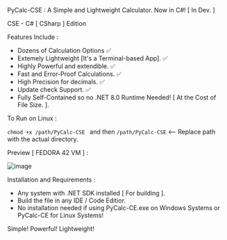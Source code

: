 PyCalc-CSE : A Simple and Lightweight Calculator. Now in C#! [ In Dev. ]

CSE - C# [ CSharp ] Edition

Features Include :

- Dozens of Calculation Options ✅
- Extemely Lightweight [It's a Terminal-based App]. ✅
- Highly Powerful and extendible. ✅
- Fast and Error-Proof Calculations. ✅
- High Precision for decimals. ✅
- Update check Support. ✅
- Fully Self-Contained so no .NET 8.0 Runtime Needed! [ At the Cost of File Size. ].

To Run on Linux : 

`chmod +x /path/PyCalc-CSE ` and then `/path/PyCalc-CSE` <-- Replace path with the actual directory.

Preview [ FEDORA 42 VM ] :

![image](https://github.com/user-attachments/assets/99e1b376-a8ce-4437-96ed-c8f676e6c8dc)

Installation and Requirements :

- Any system with .NET SDK installed [ For building ].
- Build the file in any IDE / Code Editior.
- No installation needed if using PyCalc-CE.exe on Windows Systems or PyCalc-CE for Linux Systems!

Simple! Powerful! Lightweight!
